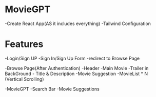 # MovieGPT

-Create React App(AS it includes everything)
-Tailwind Configuration


# Features

-Login/Sign UP
    -Sign In/Sign Up Form
    -redirect to Browse Page

-Browse Page(After Authentication)
    -Header
    -Main Movie
        -Trailer in BackGround
        - Title & Description
        -Movie Suggestion
            -MovieList * N (Vertical Scrolling)

-MovieGPT
    -Search Bar
    -Movie Suggestions